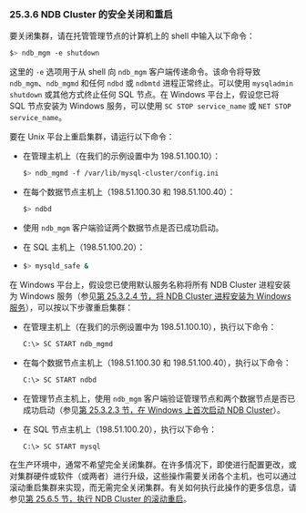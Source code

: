 ### 25.3.6 NDB Cluster 的安全关闭和重启

要关闭集群，请在托管管理节点的计算机上的 shell 中输入以下命令：

```sh
$> ndb_mgm -e shutdown
```

这里的 `-e` 选项用于从 shell 向 `ndb_mgm` 客户端传递命令。该命令将导致 `ndb_mgm`、`ndb_mgmd` 和任何 `ndbd` 或 `ndbmtd` 进程正常终止。可以使用 `mysqladmin shutdown` 或其他方式终止任何 SQL 节点。在 Windows 平台上，假设您已将 SQL 节点安装为 Windows 服务，可以使用 `SC STOP service_name` 或 `NET STOP service_name`。

要在 Unix 平台上重启集群，请运行以下命令：

- 在管理主机上（在我们的示例设置中为 198.51.100.10）：

  ```sh
  $> ndb_mgmd -f /var/lib/mysql-cluster/config.ini
  ```

- 在每个数据节点主机上（198.51.100.30 和 198.51.100.40）：

  ```sh
  $> ndbd
  ```

- 使用 `ndb_mgm` 客户端验证两个数据节点是否已成功启动。

- 在 SQL 主机上（198.51.100.20）：

- ```sh
  $> mysqld_safe &
  ```


在 Windows 平台上，假设您已使用默认服务名称将所有 NDB Cluster 进程安装为 Windows 服务（参见[第 25.3.2.4 节，将 NDB Cluster 进程安装为 Windows 服务](#)），可以按以下步骤重启集群：

- 在管理主机上（在我们的示例设置中为 198.51.100.10），执行以下命令：

  ```sh
  C:\> SC START ndb_mgmd
  ```

- 在每个数据节点主机上（198.51.100.30 和 198.51.100.40），执行以下命令：

  ```sh
  C:\> SC START ndbd
  ```

- 在管理节点主机上，使用 `ndb_mgm` 客户端验证管理节点和两个数据节点是否已成功启动（参见[第 25.3.2.3 节，在 Windows 上首次启动 NDB Cluster](#)）。

- 在 SQL 节点主机上（198.51.100.20），执行以下命令：

  ```sh
  C:\> SC START mysql
  ```


在生产环境中，通常不希望完全关闭集群。在许多情况下，即使进行配置更改，或对集群硬件或软件（或两者）进行升级，这些操作需要关闭各个主机，也可以通过滚动重启集群来实现，而无需完全关闭集群。有关如何执行此操作的更多信息，请参见[第 25.6.5 节，执行 NDB Cluster 的滚动重启](#)。